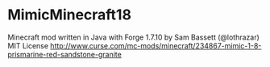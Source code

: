 # MimicMinecraft18
Minecraft mod written in Java with Forge 1.7.10
by Sam Bassett (@lothrazar)
MIT License
http://www.curse.com/mc-mods/minecraft/234867-mimic-1-8-prismarine-red-sandstone-granite

